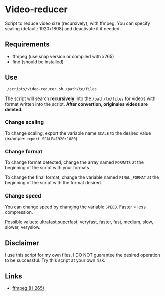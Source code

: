 # Video-reducer

Script to reduce video size (recursively), with ffmpeg.
You can specify scaling (default: 1920x1808) and deactivate it if needed.

## Requirements

* ffmpeg (use snap version or compiled with x265)
* find (should be installed)

## Use

    ./scripts/video-reducer.sh /path/to/files

The script will search **recursively** into the `/path/to/files` for videos with format written into the script.
**After convertion, originales videos are deleted.**

### Change scaling

To change scaling, export the variable name `SCALE` to the desired value (example: `export SCALE=1920:1080`).

### Change format

To change format detected, change the array named `FORMATS` at the beginning of the script with your formats.

To change the final format, change the variable named `FINAL_FORMAT` at the beginning of the script with the format desired.

### Change speed

You can change speed by changing the variable `SPEED`. Faster = less compression.

Possible values: ultrafast,superfast, veryfast, faster, fast, medium, slow, slower, veryslow.

## Disclaimer

I use this script for my own files. I DO NOT guarantee the desired operation to be successful. Try this script at your own risk.

## Links

* [ffmpeg (H.265)](https://trac.ffmpeg.org/wiki/Encode/H.265)
